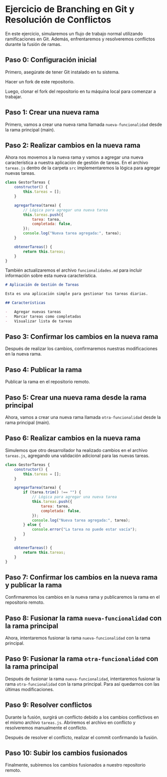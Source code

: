 # Ejercicio de Branching en Git y Resolución de Conflictos

En este ejercicio, simularemos un flujo de trabajo normal utilizando ramificaciones en Git. Además, enfrentaremos y resolveremos conflictos durante la fusión de ramas.

## Paso 0: Configuración inicial

Primero, asegúrate de tener Git instalado en tu sistema.

Hacer un fork de este repositorio.

Luego, clonar el fork del repositorio en tu máquina local para comenzar a trabajar.

## Paso 1: Crear una nueva rama

Primero, vamos a crear una nueva rama llamada `nueva-funcionalidad` desde la rama principal (main).

## Paso 2: Realizar cambios en la nueva rama

Ahora nos movemos a la nueva rama y vamos a agregar una nueva característica a nuestra aplicación de gestión de tareas. En el archivo `tareas.js` dentro de la carpeta `src` implementaremos la lógica para agregar nuevas tareas.

```javascript
class GestorTareas {
    constructor() {
        this.tareas = [];
    }

    agregarTarea(tarea) {
        // Lógica para agregar una nueva tarea
        this.tareas.push({
            tarea: tarea,
            completada: false,
        });
        console.log("Nueva tarea agregada:", tarea);
    }

    obtenerTareas() {
        return this.tareas;
    }
}
```

También actualizaremos el archivo `funcionalidades.md` para incluir información sobre esta nueva característica.

```markdown
# Aplicación de Gestión de Tareas

Esta es una aplicación simple para gestionar tus tareas diarias.

## Características

-   Agregar nuevas tareas
-   Marcar tareas como completadas
-   Visualizar lista de tareas
```

## Paso 3: Confirmar los cambios en la nueva rama

Después de realizar los cambios, confirmaremos nuestras modificaciones en la nueva rama.

## Paso 4: Publicar la rama

Publicar la rama en el repositorio remoto.

## Paso 5: Crear una nueva rama desde la rama principal

Ahora, vamos a crear una nueva rama llamada `otra-funcionalidad` desde la rama principal (main).

## Paso 6: Realizar cambios en la nueva rama

Simulemos que otro desarrollador ha realizado cambios en el archivo `tareas.js`, agregando una validación adicional para las nuevas tareas.

```javascript
class GestorTareas {
    constructor() {
        this.tareas = [];
    }

    agregarTarea(tarea) {
        if (tarea.trim() !== "") {
            // Lógica para agregar una nueva tarea
            this.tareas.push({
                tarea: tarea,
                completada: false,
            });
            console.log("Nueva tarea agregada:", tarea);
        } else {
            console.error("La tarea no puede estar vacía");
        }
    }

    obtenerTareas() {
        return this.tareas;
    }
}
```

## Paso 7: Confirmar los cambios en la nueva rama y publicar la rama

Confirmaremos los cambios en la nueva rama y publicaremos la rama en el repositorio remoto.

## Paso 8: Fusionar la rama `nueva-funcionalidad` con la rama principal

Ahora, intentaremos fusionar la rama `nueva-funcionalidad` con la rama principal.

## Paso 9: Fusionar la rama `otra-funcionalidad` con la rama principal

Después de fusionar la rama `nueva-funcionalidad`, intentaremos fusionar la rama `otra-funcionalidad` con la rama principal. Para así quedarnos con las últimas modificaciones.

## Paso 9: Resolver conflictos

Durante la fusión, surgirá un conflicto debido a los cambios conflictivos en el mismo archivo `tareas.js`. Abriremos el archivo en conflicto y resolveremos manualmente el conflicto.

Después de resolver el conflicto, realizar el commit confirmando la fusión.

## Paso 10: Subir los cambios fusionados

Finalmente, subiremos los cambios fusionados a nuestro repositorio remoto.
